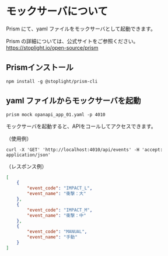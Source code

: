 # モックサーバについて
Prism にて、yaml ファイルをモックサーバとして起動できます。  

Prism の詳細については、公式サイトをご参照ください。  
https://stoplight.io/open-source/prism


## Prismインストール
```
npm install -g @stoplight/prism-cli
```

## yaml ファイルからモックサーバを起動
```
prism mock opanapi_app_01.yaml -p 4010
```

モックサーバを起動すると、APIをコールしてアクセスできます。  

（使用例）
```
curl -X 'GET' 'http://localhost:4010/api/events' -H 'accept: application/json'
```

（レスポンス例）
```json
[
    {
        "event_code": "IMPACT_L",
        "event_name": "衝撃：大"
    },
    {
        "event_code": "IMPACT_M",
        "event_name": "衝撃：中"
    },
    {
        "event_code": "MANUAL",
        "event_name": "手動"
    }
]
```
